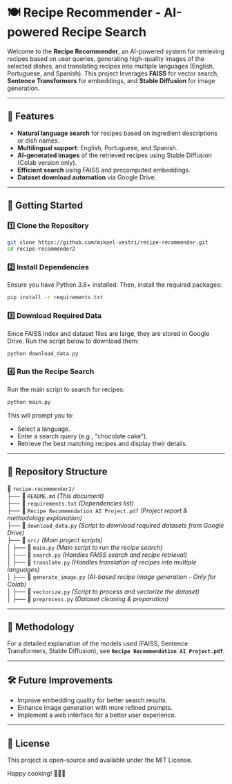 # 🍽️ Recipe Recommender - AI-powered Recipe Search

Welcome to the **Recipe Recommender**, an AI-powered system for retrieving recipes based on user queries, generating high-quality images of the selected dishes, and translating recipes into multiple languages (English, Portuguese, and Spanish). This project leverages **FAISS** for vector search, **Sentence Transformers** for embeddings, and **Stable Diffusion** for image generation.

---

## 📌 Features
- **Natural language search** for recipes based on ingredient descriptions or dish names.
- **Multilingual support**: English, Portuguese, and Spanish.
- **AI-generated images** of the retrieved recipes using Stable Diffusion (Colab version only).
- **Efficient search** using FAISS and precomputed embeddings.
- **Dataset download automation** via Google Drive.

---

## 🚀 Getting Started

### 1️⃣ Clone the Repository
```bash
git clone https://github.com/mikael-vestri/recipe-recommender.git
cd recipe-recommender2
```

### 2️⃣ Install Dependencies
Ensure you have Python 3.8+ installed. Then, install the required packages:
```bash
pip install -r requirements.txt
```

### 3️⃣ Download Required Data
Since FAISS index and dataset files are large, they are stored in Google Drive. Run the script below to download them:
```bash
python download_data.py
```

### 4️⃣ Run the Recipe Search
Run the main script to search for recipes:
```bash
python main.py
```
This will prompt you to:
- Select a language.
- Enter a search query (e.g., "chocolate cake").
- Retrieve the best matching recipes and display their details.

---

## 📂 Repository Structure

📁 `recipe-recommender2/`  
├── 📄 `README.md` *(This document)*  
├── 📄 `requirements.txt` *(Dependencies list)*  
├── 📄 `Recipe Recommendation AI Project.pdf` *(Project report & methodology explanation)*  
├── 📄 `download_data.py` *(Script to download required datasets from Google Drive)*  
├── 📁 `src/` *(Main project scripts)*  
│   ├── 📄 `main.py` *(Main script to run the recipe search)*  
│   ├── 📄 `search.py` *(Handles FAISS search and recipe retrieval)*  
│   ├── 📄 `translate.py` *(Handles translation of recipes into multiple languages)*  
│   ├── 📄 `generate_image.py` *(AI-based recipe image generation - Only for Colab)*  
│   ├── 📄 `vectorize.py` *(Script to process and vectorize the dataset)*  
│   ├── 📄 `preprocess.py` *(Dataset cleaning & preparation)*  

---

## 📖 Methodology
For a detailed explanation of the models used (FAISS, Sentence Transformers, Stable Diffusion), see **`Recipe Recommendation AI Project.pdf`**.

---

## 🛠️ Future Improvements
- Improve embedding quality for better search results.
- Enhance image generation with more refined prompts.
- Implement a web interface for a better user experience.

---

## 📜 License
This project is open-source and available under the MIT License.

Happy cooking! 🍕🥗🍰

